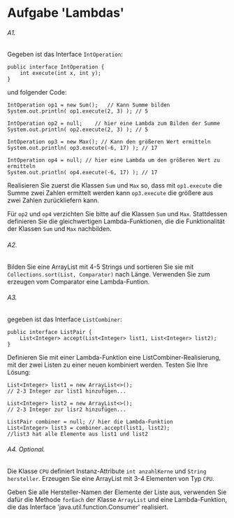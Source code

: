 # Aufgabe 'Lambdas'

###### A1.
Gegeben ist das Interface `IntOperation`:

	public interface IntOperation { 
		int execute(int x, int y); 
	}
	
und folgender Code:

	IntOperation op1 = new Sum();	// Kann Summe bilden
	System.out.println( op1.execute(2, 3) ); // 5
	
	IntOperation op2 = null;	// hier eine Lambda zum Bilden der Summe
	System.out.println( op2.execute(2, 3) ); // 5
	
	IntOperation op3 = new Max(); // Kann den größeren Wert ermitteln
	System.out.println( op3.execute(-6, 17) ); // 17
	
	IntOperation op4 = null; // hier eine Lambda um den größeren Wert zu ermitteln
	System.out.println( op4.execute(-6, 17) ); // 17
	

Realisieren Sie zuerst die Klassen `Sum` und `Max` so, dass mit `op1.execute` die Summe zwei Zahlen ermittelt werden kann `op3.execute` die größere aus zwei Zahlen zurückliefern kann.

Für `op2` und `op4` verzichten Sie bitte auf die Klassen `Sum` und `Max`. Stattdessen definieren Sie die gleichwertigen Lambda-Funktionen, die die Funktionalität der Klassen `Sum` und `Max` nachbilden.
 
	
###### A2.
Bilden Sie eine ArrayList mit 4-5 Strings und sortieren Sie sie mit `Collections.sort(List, Comparator)` nach Länge. Verwenden Sie zum erzeugen vom Comparator eine Lambda-Funtion. 

###### A3.
gegeben ist das Interface `ListCombiner`: 
	
	public interface ListPair {
		List<Integer> accept(List<Integer> list1, List<Integer> list2);   
	}

Definieren Sie mit einer Lambda-Funktion eine ListCombiner-Realisierung, mit der zwei Listen zu einer neuen kombiniert werden. Testen Sie Ihre Lösung:

	List<Integer> list1 = new ArrayList<>();
	// 2-3 Integer zur list1 hinzufügen...
	
	List<Integer> list2 = new ArrayList<>();
	// 2-3 Integer zur lisr2 hinzufügen...
	
	ListPair combiner = null; // hier die Lambda-Funktion
	List<Integer> list3 = combiner.accept(list1, list2);
	//list3 hat alle Elemente aus list1 und list2

###### A4. Optional.
Die Klasse `CPU` definiert Instanz-Attribute `int anzahlKerne` und `String hersteller`. Erzeugen Sie eine ArrayList mit 3-4 Elementen von Typ `CPU`. 

Geben Sie alle Hersteller-Namen der Elemente der Liste aus, verwenden Sie dafür die Methode `forEach` der Klasse `ArrayList` und eine Lambda-Funktion, die das Interface 'java.util.function.Consumer' realisiert.  

